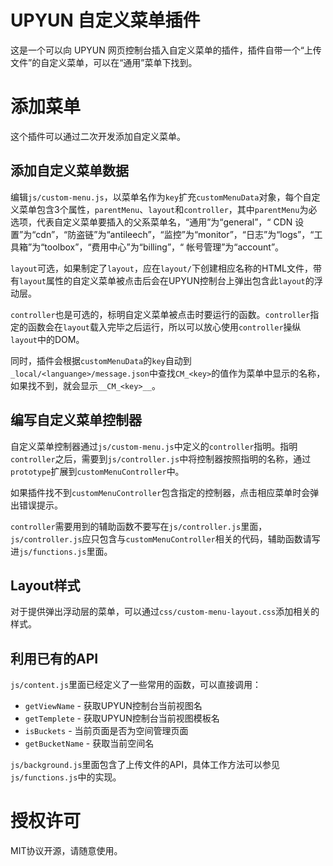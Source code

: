 # UPYUN 自定义菜单插件

这是一个可以向 UPYUN 网页控制台插入自定义菜单的插件，插件自带一个“上传文件”的自定义菜单，可以在“通用”菜单下找到。

# 添加菜单

这个插件可以通过二次开发添加自定义菜单。

## 添加自定义菜单数据

编辑`js/custom-menu.js`，以菜单名作为`key`扩充`customMenuData`对象，每个自定义菜单包含3个属性，`parentMenu`、`layout`和`controller`，其中`parentMenu`为必选项，代表自定义菜单要插入的父系菜单名，“通用”为“general”，“
CDN 设置”为“cdn”，“防盗链”为“antileech”，“监控”为“monitor”，“日志”为“logs”，“工具箱”为“toolbox”，“费用中心”为“billing”，“
帐号管理”为“account”。

`layout`可选，如果制定了`layout`，应在`layout/`下创建相应名称的HTML文件，带有`layout`属性的自定义菜单被点击后会在UPYUN控制台上弹出包含此`layout`的浮动层。

`controller`也是可选的，标明自定义菜单被点击时要运行的函数。`controller`指定的函数会在`layout`载入完毕之后运行，所以可以放心使用`controller`操纵`layout`中的DOM。

同时，插件会根据`customMenuData`的`key`自动到`_local/<languange>/message.json`中查找`CM_<key>`的值作为菜单中显示的名称，如果找不到，就会显示`__CM_<key>__`。

## 编写自定义菜单控制器

自定义菜单控制器通过`js/custom-menu.js`中定义的`controller`指明。指明`controller`之后，需要到`js/controller.js`中将控制器按照指明的名称，通过`prototype`扩展到`customMenuController`中。

如果插件找不到`customMenuController`包含指定的控制器，点击相应菜单时会弹出错误提示。

`controller`需要用到的辅助函数不要写在`js/controller.js`里面，`js/controller.js`应只包含与`customMenuController`相关的代码，辅助函数请写进`js/functions.js`里面。

## Layout样式

对于提供弹出浮动层的菜单，可以通过`css/custom-menu-layout.css`添加相关的样式。

## 利用已有的API

`js/content.js`里面已经定义了一些常用的函数，可以直接调用：

* `getViewName` - 获取UPYUN控制台当前视图名
* `getTemplete` - 获取UPYUN控制台当前视图模板名
* `isBuckets` - 当前页面是否为空间管理页面
* `getBucketName` - 获取当前空间名

`js/background.js`里面包含了上传文件的API，具体工作方法可以参见`js/functions.js`中的实现。

# 授权许可

MIT协议开源，请随意使用。